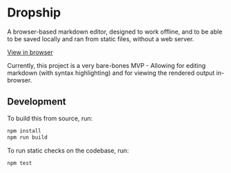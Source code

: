 # Dropship

A browser-based markdown editor, designed to work offline, and to be able to be saved locally and ran from static files, without a web server.

[View in browser](https://metriccaution.github.io/web-snippets/dropship/)

Currently, this project is a very bare-bones MVP - Allowing for editing markdown (with syntax highlighting) and for viewing the rendered output in-browser.

## Development

To build this from source, run:

```bash
npm install
npm run build
```

To run static checks on the codebase, run:

```bash
npm test
```
